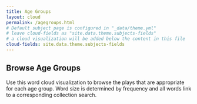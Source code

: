 ```yaml
---
title: Age Groups
layout: cloud
permalink: /agegroups.html
# Default subject page is configured in "_data/theme.yml"
# leave cloud-fields as "site.data.theme.subjects-fields"
# a cloud visualization will be added below the content in this file
cloud-fields: site.data.theme.subjects-fields
---
```


## Browse Age Groups

Use this word cloud visualization to browse the plays that are appropriate for each age group.
Word size is determined by frequency and all words link to a corresponding collection search.
